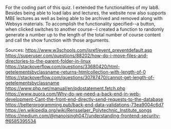 For the coding part of this quiz. I extended the functionalities of my lab8. Besides being able to load labs and lectures, the website now also supports MBE lectures as well as being able to be archived and removed along with Websys materials. To accomplish the functionality specified--a button, when clicked switches to another course--I created a function to randomly generate a number up to the length of the total number of course content and call the show function with those arguments.

Sources:
https://www.w3schools.com/jsref/event_preventdefault.asp
https://superuser.com/questions/88202/how-do-i-move-files-and-directories-to-the-parent-folder-in-linux
https://stackoverflow.com/questions/33680420/html-getelementsbyclassname-returns-htmlcollection-with-length-of-0
https://stackoverflow.com/questions/30787470/cannot-get-length-of-getelementsbyclassname
https://www.php.net/manual/en/pdostatement.fetch.php
https://www.quora.com/Why-do-we-need-a-back-end-in-web-development-Cant-the-front-end-directly-send-requests-to-the-database
https://betterprogramming.pub/back-end-data-validations-73ea9004c6d7
https://en.wikipedia.org/wiki/Rensselaer_Polytechnic_Institute_songs
https://medium.com/@manojsingh047/understanding-frontend-security-ff6585395534